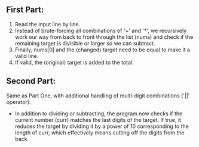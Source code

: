 ## First Part:

1. Read the input line by line.
2. Instead of brute-forcing all combinations of '+' and '*', we recursively work our way from back to front through the list (nums) and check if the remaining target is divisible or larger so we can subtract.
3. Finally, nums[0] and the (changed) target need to be equal to make it a valid line.
4. If valid, the (original) target is added to the total.

## Second Part:

Same as Part One, with additional handling of multi-digit combinations ('||' operator):
   - In addition to dividing or subtracting, the program now checks if the current number (curr) matches the last digits of the target. If true, it reduces the target by dividing it by a power of 10 corresponding to the length of curr, which effectively means cutting off the digits from the back.
